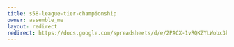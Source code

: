 ```yaml
---
title: s58-league-tier-championship
owner: assemble_me
layout: redirect
redirect: https://docs.google.com/spreadsheets/d/e/2PACX-1vRQKZYLWobx3kMlYBxEN8CIxJXWLZnS0KF3m9GCHij991JUeSDc1uUWcrYCBlRLN0Cv2oZ572m1xpVb/pubhtml?gid=1
---
```

